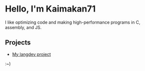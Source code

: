 # Hello, I'm Kaimakan71
I like optimizing code and making high-performance programs in C, assembly, and JS.

## Projects
* [My langdev project](https://github.com/Kaimakan71/Quark)

:~)
